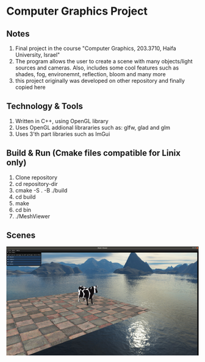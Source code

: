 # Computer Graphics Project

## Notes
1. Final project in the course "Computer Graphics, 203.3710, Haifa University, Israel"
2. The program allows the user to create a scene with many objects/light sources and cameras. Also, includes some cool features such as shades, fog, environemnt, reflection, bloom and many more
3. this project originally was developed on other repository and finally copied here

## Technology & Tools
1. Written in C++, using OpenGL library
2. Uses OpenGL addional librararies such as: glfw, glad and glm
3. Uses 3'th part libraries such as ImGui

## Build & Run (Cmake files compatible for Linix only)
1. Clone repository</br>
2. cd repository-dir</br>
3. cmake -S . -B ./build</br>
4. cd build</br>
5. make</br>
6. cd bin</br>
7. ./MeshViewer</br>

## Scenes
![alt text](Photos/Scene_1.png "Title")
